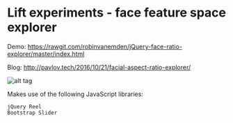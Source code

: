 # Lift experiments - face feature space explorer

Demo: https://rawgit.com/robinvanemden/jQuery-face-ratio-explorer/master/index.html

Blog: http://pavlov.tech/2016/10/21/facial-aspect-ratio-explorer/

![alt tag](http://pavlov.tech/wp-content/uploads/2016/10/faceexplorer.png)


Makes use of the following JavaScript libraries:

    jQuery Reel
    Bootstrap Slider

